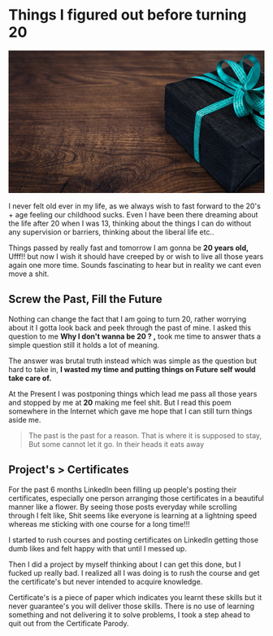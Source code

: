 # Things I figured out before turning 20

![](/images/blog1-pic1.jpg "main pic")

I never felt old ever in my life, as we always wish to fast forward to the 20's + age feeling our childhood sucks. Even I have been there dreaming about the life after 20 when I was 13, thinking about the things I can do without any supervision or barriers, thinking about the liberal life etc.. 

Things passed by really fast and tomorrow I am gonna be **20 years old,** Ufff!! but now I wish it should have creeped by or wish to live all those years again one more time. Sounds fascinating to hear but in reality we cant even move a shit.

## Screw the Past, Fill the Future

Nothing can change the fact that I am going to turn 20, rather worrying about it I gotta look back and peek through the past of mine. I asked this question to me **Why I don't wanna be 20 ? ,** took me time to answer thats a simple question still it holds a lot of meaning. 

The answer was brutal truth instead which was simple as the question but hard to take in, **I wasted my time and putting things on Future self would take care of.** 

At the Present I was postponing things which lead me pass all those years and stopped by me at **20** making me feel shit. But I read this poem somewhere in the Internet which gave me hope that I can still turn things aside me. 

> The past is the past for a reason. That is where it is supposed to stay, But some cannot let it go. In their heads it eats away

## Project's > Certificates

For the past 6 months LinkedIn been filling up people's posting their certificates, especially one person arranging those certificates in a beautiful manner like a flower. By seeing those posts everyday while scrolling through I felt like, Shit seems like everyone is learning at a lightning speed whereas me sticking with one course for a long time!!! 

I started to rush courses and posting certificates on LinkedIn getting those dumb likes and felt happy with that until I messed up. 

Then I did a project by myself thinking about I can get this done, but I fucked up really bad. I realized all I was doing is to rush the course and get the certificate's but never intended to acquire knowledge. 

Certificate's is a piece of paper which indicates you learnt these skills but it never guarantee's you will deliver those skills. There is no use of learning something and not delivering it to solve problems, I took a step ahead to quit out from the Certificate Parody.
  





